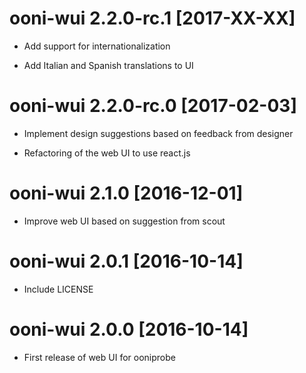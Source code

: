 # ooni-wui 2.2.0-rc.1 [2017-XX-XX]

* Add support for internationalization

* Add Italian and Spanish translations to UI

# ooni-wui 2.2.0-rc.0 [2017-02-03]

* Implement design suggestions based on feedback from designer

* Refactoring of the web UI to use react.js

# ooni-wui 2.1.0 [2016-12-01]

* Improve web UI based on suggestion from scout

# ooni-wui 2.0.1 [2016-10-14]

* Include LICENSE

# ooni-wui 2.0.0 [2016-10-14]

* First release of web UI for ooniprobe
